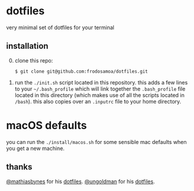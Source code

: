 # dotfiles
very minimal set of dotfiles for your terminal

## installation

0. clone this repo:

   `$ git clone git@github.com:frodosamoa/dotfiles.git`

1. run the `./init.sh` script located in this repository. this adds a few lines to your `~/.bash_profile` which will link together the `.bash_profile` file located in this directory (which makes use of all the scripts located in `/bash`).
this also copies over an `.inputrc` file to your home directory.

# macOS defaults

you can run the `./install/macos.sh` for some sensible mac defaults when you get a new machine.

## thanks

[@mathiasbynes](https://github.com/mathiasbynens) for his [dotfiles](https://github.com/mathiasbynens/dotfiles).
[@ungoldman](https://github.com/ungoldman) for his [dotfiles](https://github.com/ungoldman/dotfiles).
